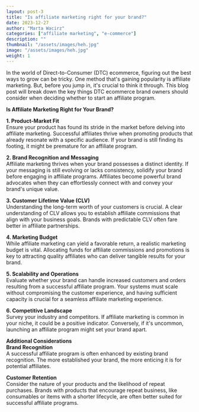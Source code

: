 ```yaml
---
layout: post-3
title: "Is affiliate marketing right for your brand?"
date: 2023-12-27
author: "Marta Wacirz"
categories: ["affiliate marketing", "e-commerce"]
description: ""
thumbnail: "/assets/images/heh.jpg"
image: "/assets/images/heh.jpg"
weight: 1
---
```


In the world of Direct-to-Consumer (DTC) ecommerce, figuring out the best ways to grow can be tricky. One method that's gaining popularity is affiliate marketing. But, before you jump in, it's crucial to think it through. This blog post will break down the key things DTC ecommerce brand owners should consider when deciding whether to start an affiliate program.

<b>Is Affiliate Marketing Right for Your Brand?</b>

<b>1. Product-Market Fit </b><br>
Ensure your product has found its stride in the market before delving into affiliate marketing. Successful affiliates thrive when promoting products that already resonate with a specific audience. If your brand is still finding its footing, it might be premature for an affiliate program.

<b>2. Brand Recognition and Messaging</b><br>
Affiliate marketing thrives when your brand possesses a distinct identity. If your messaging is still evolving or lacks consistency, solidify your brand before engaging in affiliate programs. Affiliates become powerful brand advocates when they can effortlessly connect with and convey your brand's unique value.

<b>3. Customer Lifetime Value (CLV)</b><br>
Understanding the long-term worth of your customers is crucial. A clear understanding of CLV allows you to establish affiliate commissions that align with your business goals. Brands with predictable CLV often fare better in affiliate partnerships.

<b>4. Marketing Budget</b><br>
While affiliate marketing can yield a favorable return, a realistic marketing budget is vital. Allocating funds for affiliate commissions and promotions is key to attracting quality affiliates who can deliver tangible results for your brand.

<b>5. Scalability and Operations</b><br>
Evaluate whether your brand can handle increased customers and orders resulting from a successful affiliate program. Your systems must scale without compromising the customer experience, and having sufficient capacity is crucial for a seamless affiliate marketing experience.

<b>6. Competitive Landscape</b><br>
Survey your industry and competitors. If affiliate marketing is common in your niche, it could be a positive indicator. Conversely, if it's uncommon, launching an affiliate program might set your brand apart.

<b>Additional Considerations</b><br>
<b>Brand Recognition</b><br>
A successful affiliate program is often enhanced by existing brand recognition. The more established your brand, the more enticing it is for potential affiliates.

<b>Customer Retention</b><br>
Consider the nature of your products and the likelihood of repeat purchases. Brands with products that encourage repeat business, like consumables or items with a shorter lifecycle, are often better suited for successful affiliate programs.






